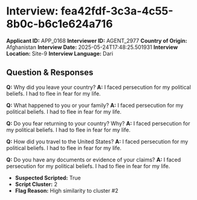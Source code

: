 # Interview: fea42fdf-3c3a-4c55-8b0c-b6c1e624a716
**Applicant ID:** APP_0168
**Interviewer ID:** AGENT_2977
**Country of Origin:** Afghanistan
**Interview Date:** 2025-05-24T17:48:25.501931
**Interview Location:** Site-9
**Interview Language:** Dari

## Question & Responses

**Q:** Why did you leave your country?
**A:** I faced persecution for my political beliefs. I had to flee in fear for my life.

**Q:** What happened to you or your family?
**A:** I faced persecution for my political beliefs. I had to flee in fear for my life.

**Q:** Do you fear returning to your country? Why?
**A:** I faced persecution for my political beliefs. I had to flee in fear for my life.

**Q:** How did you travel to the United States?
**A:** I faced persecution for my political beliefs. I had to flee in fear for my life.

**Q:** Do you have any documents or evidence of your claims?
**A:** I faced persecution for my political beliefs. I had to flee in fear for my life.

- **Suspected Scripted:** True
- **Script Cluster:** 2
- **Flag Reason:** High similarity to cluster #2